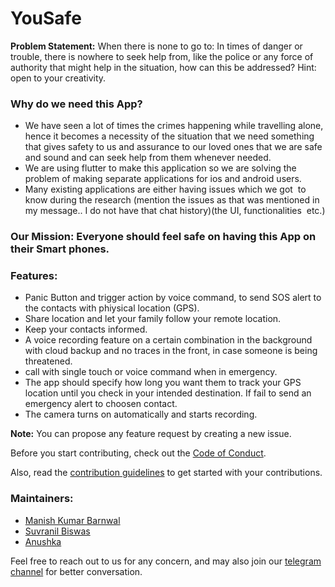 # YouSafe

**Problem Statement:** When there is none to go to: In times of danger or trouble, there is nowhere to seek help from, like the police or any force of authority that might help in the situation, how can this be addressed? Hint: open to your creativity.

### Why do we need this App?
- We have seen a lot of times the crimes happening while travelling alone, hence it becomes a necessity of the situation that we need something that gives safety to us and assurance to our loved ones that we are safe and sound and can seek help from them whenever needed.
- We are using flutter to make this application so we are solving the problem of making separate applications for ios and android users.
- Many existing applications are either having issues which we got  to know during the research (mention the issues as that was mentioned in my message.. I do not have that chat history)(the UI, functionalities  etc.)

### Our Mission: Everyone should feel safe on having this App on their Smart phones.

### Features:
- Panic Button and trigger action by voice command, to send SOS alert to the contacts with phiysical location (GPS).
- Share location and let your family follow your remote location.
- Keep your contacts informed.
- A voice recording feature on a certain combination in the background with cloud backup and no traces in the front, in case someone is being threatened.
- call with single touch or voice command when in emergency.
- The app should specify how long you want them to track your GPS location until you check in your intended destination. If fail to send an emergency alert to choosen contact.
- The camera turns on automatically and starts recording.

**Note:** You can propose any feature request by creating a new issue.

Before you start contributing, check out the [Code of Conduct](CODEOFCONDUCT.md).

Also, read the [contribution guidelines](CONTRIBUTING.md) to get started with your contributions.

### Maintainers:
- [Manish Kumar Barnwal](https://github.com/imanishbarnwal)
- [Suvranil Biswas](http://github.com/neil-dev)
- [Anushka](https://github.com/Anushka-shukla)

Feel free to reach out to us for any concern, and may also join our [telegram channel](https://t.me/yousafe20) for better conversation.
